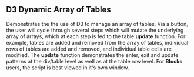 ## D3 Dynamic Array of Tables

Demonstrates the the use of D3 to manage an array of tables. Via a button, the user will cycle through several steps which will mutate the underlying array of arrays, which at each step is fed to the table **update** function. For example, tables are added and removed from the array of tables, individual rows of tables are added and removed, and individual table cells are modified. The **update** function demonstrates the enter, exit and update patterns at the div/table level as well as at the table row level. For **Blocks** users, the script is best viewed in it's own window.